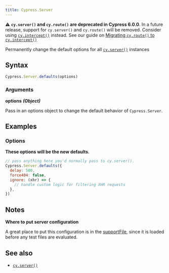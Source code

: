 ```yaml
---
title: Cypress.Server
---
```


<Alert type="warning">

⚠️ **`cy.server()` and `cy.route()` are deprecated in Cypress 6.0.0**. In a
future release, support for `cy.server()` and `cy.route()` will be removed.
Consider using [`cy.intercept()`](/api/commands/intercept) instead. See our
guide on
[Migrating `cy.route()` to `cy.intercept()`](/guides/references/migration-guide#Migrating-cy-route-to-cy-intercept)

</Alert>

Permanently change the default options for all
[`cy.server()`](/api/commands/server) instances

## Syntax

```javascript
Cypress.Server.defaults(options)
```

### Arguments

**<Icon name="angle-right"></Icon> options** **_(Object)_**

Pass in an options object to change the default behavior of `Cypress.Server`.

## Examples

### Options

**These options will be the new defaults.**

```javascript
// pass anything here you'd normally pass to cy.server().
Cypress.Server.defaults({
  delay: 500,
  force404: false,
  ignore: (xhr) => {
    // handle custom logic for filtering XHR requests
  },
})
```

## Notes

**Where to put server configuration**

A great place to put this configuration is in the
[supportFile](/guides/core-concepts/writing-and-organizing-tests#Support-file),
since it is loaded before any test files are evaluated.

## See also

- [`cy.server()`](/api/commands/server)

